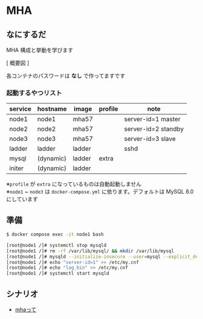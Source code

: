 # MHA
## なにするだ
MHA 構成と挙動を学びます

[ 概要図 ]

各コンテナのパスワードは **なし** で作ってますです  

### 起動するやつリスト 
| service | hostname  | image  | profile | note                |
| ------- | --------- | ------ | ------- | ------------------- |
| node1   | node1     | mha57  |         | server-id=1 master  |
| node2   | node2     | mha57  |         | server-id=2 standby |
| node3   | node3     | mha57  |         | server-id=3 slave   |
| ladder  | ladder    | ladder |         | sshd                |
| mysql   | (dynamic) | ladder | extra   |                     |
| initer  | (dynamic) | ladder |         |                     |

※`profile` が `extra` になっているものは自動起動しません  
※`node1` ~ `node3` は `docker-compose.yml` に依ります。デフォルトは MySQL 8.0 にしています


## 準備
```sh
$ docker compose exec -it node1 bash

[root@node1 /]# systemctl stop mysqld 
[root@node1 /]# rm -rf /var/lib/mysql/ && mkdir /var/lib/mysql
[root@node1 /]# mysqld --initialize-insecure --user=mysql --explicit_defaults_for_timestamp
[root@node1 /]# echo "server-id=1" >> /etc/my.cnf
[root@node1 /]# echo "log_bin" >> /etc/my.cnf
[root@node1 /]# systemctl start mysqld

```

## シナリオ
 * [mhaって](./scenario01/README.md)